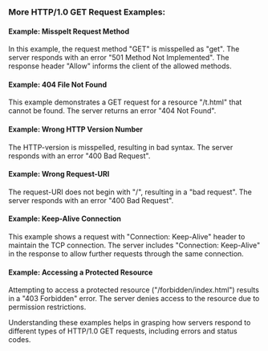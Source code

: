 ### More HTTP/1.0 GET Request Examples:

#### Example: Misspelt Request Method
In this example, the request method "GET" is misspelled as "get". The server responds with an error "501 Method Not Implemented". The response header "Allow" informs the client of the allowed methods.

#### Example: 404 File Not Found
This example demonstrates a GET request for a resource "/t.html" that cannot be found. The server returns an error "404 Not Found".

#### Example: Wrong HTTP Version Number
The HTTP-version is misspelled, resulting in bad syntax. The server responds with an error "400 Bad Request".

#### Example: Wrong Request-URI
The request-URI does not begin with "/", resulting in a "bad request". The server responds with an error "400 Bad Request".

#### Example: Keep-Alive Connection
This example shows a request with "Connection: Keep-Alive" header to maintain the TCP connection. The server includes "Connection: Keep-Alive" in the response to allow further requests through the same connection.

#### Example: Accessing a Protected Resource
Attempting to access a protected resource ("/forbidden/index.html") results in a "403 Forbidden" error. The server denies access to the resource due to permission restrictions.

Understanding these examples helps in grasping how servers respond to different types of HTTP/1.0 GET requests, including errors and status codes.